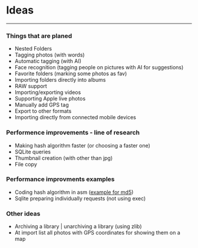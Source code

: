 # Ideas
---------------------------------------------------
### Things that are planed
- Nested Folders
- Tagging photos (with words)
- Automatic tagging (with AI)
- Face recognition (tagging people on pictures with AI for suggestions)
- Favorite folders (marking some photos as fav)
- Importing folders directly into albums
- RAW support
- Importing/exporting videos
- Supporting Apple live photos
- Manually add GPS tag
- Export to other formats
- Importing directly from connected mobile devices

### Performence improvements - line of research
- Making hash algorithm faster (or choosing a faster one)
- SQLite queries
- Thumbnail creation (with other than jpg)
- File copy

### Performance improvments examples
- Coding hash algorithm in asm ([example for md5](https://www.nayuki.io/page/fast-md5-hash-implementation-in-x86-assembly))
- Sqlite preparing individually requests (not using exec)

### Other ideas
- Archiving a library | unarchiving a library (using zlib)
- At import list all photos with GPS coordinates for showing them on a map
